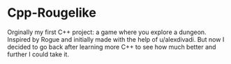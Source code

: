 # Cpp-Rougelike
Orginally my first C++ project: a game where you explore a dungeon. Inspired by Rogue and initially made with the help of u/alexdivadi.
But now I decided to go back after learning more C++ to see how much better and further I could take it.
